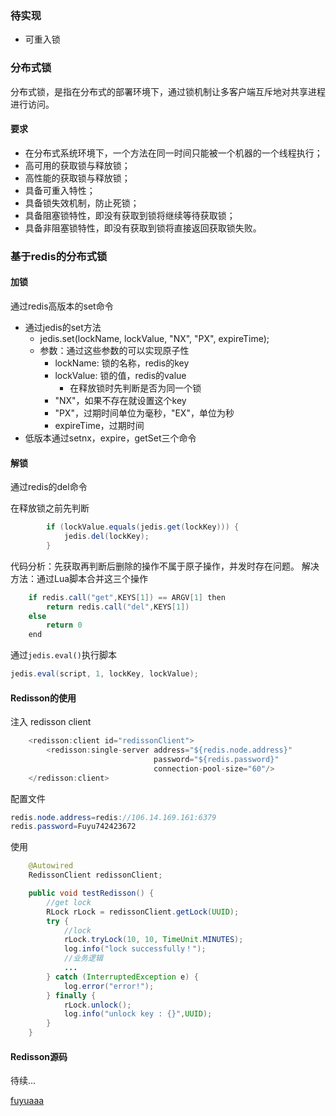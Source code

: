 ### 待实现
  
  - 可重入锁
  

### 分布式锁

分布式锁，是指在分布式的部署环境下，通过锁机制让多客户端互斥地对共享进程进行访问。

#### 要求

- 在分布式系统环境下，一个方法在同一时间只能被一个机器的一个线程执行；
- 高可用的获取锁与释放锁；
- 高性能的获取锁与释放锁；
- 具备可重入特性；
- 具备锁失效机制，防止死锁；
- 具备阻塞锁特性，即没有获取到锁将继续等待获取锁；
- 具备非阻塞锁特性，即没有获取到锁将直接返回获取锁失败。

### 基于redis的分布式锁

#### 加锁

通过redis高版本的set命令

- 通过jedis的set方法
    - jedis.set(lockName, lockValue, "NX", "PX", expireTime);
    - 参数：通过这些参数的可以实现原子性
        - lockName: 锁的名称，redis的key
        - lockValue: 锁的值，redis的value
            - 在释放锁时先判断是否为同一个锁
        - "NX"，如果不存在就设置这个key
        - "PX"，过期时间单位为毫秒，"EX"，单位为秒
        - expireTime，过期时间
- 低版本通过setnx，expire，getSet三个命令

#### 解锁

通过redis的del命令

在释放锁之前先判断

```java
        if (lockValue.equals(jedis.get(lockKey))) {
            jedis.del(lockKey);
        }
```
代码分析：先获取再判断后删除的操作不属于原子操作，并发时存在问题。
解决方法：通过Lua脚本合并这三个操作
```java
    if redis.call("get",KEYS[1]) == ARGV[1] then
        return redis.call("del",KEYS[1])
    else
        return 0
    end
```
通过`jedis.eval()`执行脚本
```java
jedis.eval(script, 1, lockKey, lockValue);
```

#### Redisson的使用

注入 redisson client
```java
    <redisson:client id="redissonClient">
        <redisson:single-server address="${redis.node.address}"
                                password="${redis.password}"
                                connection-pool-size="60"/>
    </redisson:client>
```

配置文件
```java
redis.node.address=redis://106.14.169.161:6379
redis.password=Fuyu742423672

```

使用
```java
    @Autowired
    RedissonClient redissonClient;

    public void testRedisson() {
        //get lock
        RLock rLock = redissonClient.getLock(UUID);
        try {
            //lock
            rLock.tryLock(10, 10, TimeUnit.MINUTES);
            log.info("lock successfully！");
            //业务逻辑
            ...
        } catch (InterruptedException e) {
            log.error("error!");
        } finally {
            rLock.unlock();
            log.info("unlock key : {}",UUID);
        }
    }
```

#### Redisson源码
待续...

[fuyuaaa](https://github.com/fuyuaaa/study-java/tree/master/src/main/java/fuyuaaa/thread/redislock)
